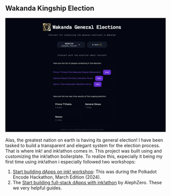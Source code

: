 ## Wakanda Kingship Election
<img src="https://github.com/thewoodfish/inkathon-x/blob/main/frontend/public/images/screen.png">

Alas, the greatest nation on earth is having its general election! I have been tasked to build a transparent and elegant system for the election process. 
That is where ink! and ink!athon comes in. This project was built using and customizing the ink!athon boilerplate. To realize this, expecially it being my first time using ink!athon i especially followed two workshops:
1. [Start building dApps on ink! workshop](https://www.youtube.com/watch?v=Ccbzavn98dw): This was during the Polkadot Encode Hackathon, March Edition (2024).
2. The [Start building full-stack dApps with ink!athon](https://www.youtube.com/watch?v=DA1pLk5--GE) by AlephZero.
These we very helpful guides.
